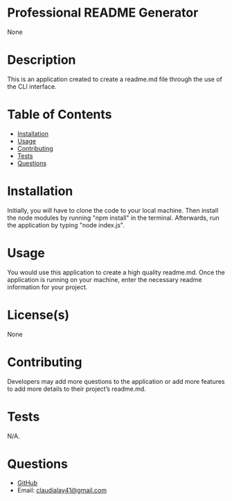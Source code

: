 # Professional README Generator
None

# Description
This is an application created to create a readme.md file through the use of the CLI interface. 

# Table of Contents
* [Installation](Installation)
* [Usage](Usage)
* [Contributing](Contributing)
* [Tests](Tests)
* [Questions](Questions)

# Installation
Initially, you will have to clone the code to your local machine. Then install the node modules by running "npm install" in the terminal. Afterwards, run the application by typing "node index.js".

# Usage
You would use this application to create a high quality readme.md. Once the application is running on your machine, enter the necessary readme information for your project. 

# License(s)
None

# Contributing
Developers may add more questions to the application or add more features to add more details to their project’s readme.md.

# Tests
N/A.

# Questions
* [GitHub](https://github.com/layc41)
* Email: claudialay41@gmail.com
